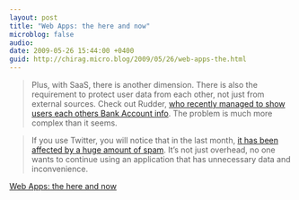 ```yaml
---
layout: post
title: "Web Apps: the here and now"
microblog: false
audio: 
date: 2009-05-26 15:44:00 +0400
guid: http://chirag.micro.blog/2009/05/26/web-apps-the.html
---
```

<blockquote>Plus, with SaaS, there is another dimension. There is also the requirement to protect user data from each other, not just from external sources. Check out Rudder, <a href="http://www.techcrunch.com/2009/05/19/financial-exposure-rudder-inadvertently-shows-users-each-others-bank-account-info/" target="_blank">who recently managed to show users each others Bank Account info</a>. The problem is much more complex than it seems.</blockquote>
<blockquote>If you use Twitter, you will notice that in the last month, <a href="http://blogs.zdnet.com/Howlett/?p=831" target="_blank">it has been affected by a huge amount of spam</a>. It’s not just overhead, no one wants to continue using an application that has unnecessary data and inconvenience.</blockquote>
<p><a href="http://blog.amaeya.com/post/35771580988/web-apps-the-here-and-now" target="_blank">Web Apps: the here and now</a></p>
